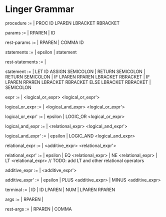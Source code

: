 # Linger Grammar

procedure :=
  | PROC ID LPAREN <params> LBRACKET <statements> RBRACKET

params :=
  | RPAREN
  | ID <rest-params>

rest-params :=
  | RPAREN
  | COMMA ID <rest-params>

statements :=
  | epsilon
  | statement <rest-statements>

rest-statements :=
  | <statement> <rest-statements>

statement :=
  | LET ID ASSIGN <expr> SEMICOLON
  | RETURN <expr> SEMICOLON
  | RETURN SEMICOLON
  | IF LPAREN <expr> RPAREN LBRACKET <statements> RBRACKET
  | IF LPAREN <expr> RPAREN LBRACKET <statements> RBRACKET ELSE LBRACKET <statements> RBRACKET
  | <expr> SEMICOLON

expr :=
  | <logical_or_expr> <logical_or_expr'>

logical_or_expr :=
  | <logical_and_expr> <logical_or_expr'>

logical_or_expr' :=
  | epsilon
  | LOGIC_OR <logical_or_expr>

logical_and_expr :=
  | <relational_expr> <logical_and_expr'>

logical_and_expr' :=
  | epsilon
  | LOGIC_AND <logical_and_expr>

relational_expr :=
  | <additive_expr> <relational_expr'>

relational_expr' :=
  | epsilon
  | EQ <relational_expr>
  | NE <relational_expr>
  | LT <relational_expr> // TODO: add LT and other relational operators

additive_expr :=
  | <terminal> <additive_expr'>

additive_expr' :=
  | epsilon
  | PLUS <additive_expr>
  | MINUS <additive_expr>

terminal :=
  | ID
  | ID LPAREN <args>
  | NUM
  | LPAREN <expr> RPAREN

args :=
  | RPAREN
  | <expr> <rest-args>

rest-args :=
  | RPAREN
  | COMMA <expr> <rest-args>
